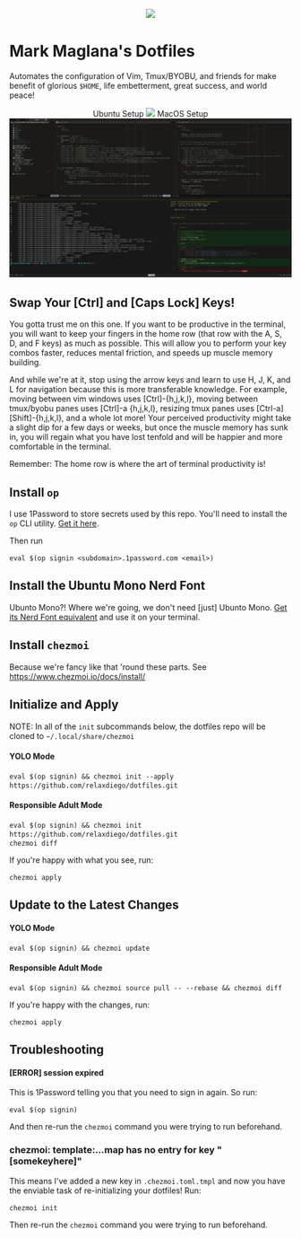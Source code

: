 <p align="center">
  <img src="https://raw.githubusercontent.com/relaxdiego/dotfiles/main/logo.png">
</p>


# Mark Maglana's Dotfiles

Automates the configuration of Vim, Tmux/BYOBU, and friends for make benefit
of glorious `$HOME`, life embetterment, great success, and world peace!

<p align="center">
  Ubuntu Setup
  <img src="https://raw.githubusercontent.com/relaxdiego/dotfiles/main/screenshot-ubuntu.png">
  MacOS Setup
  <img src="https://raw.githubusercontent.com/relaxdiego/dotfiles/main/screenshot-macos.png">
</p>


## Swap Your [Ctrl] and [Caps Lock] Keys!

You gotta trust me on this one. If you want to be productive in the terminal,
you will want to keep your fingers in the home row (that row with the A, 
S, D, and F keys) as much as possible. This will allow you to perform your key combos
faster, reduces mental friction, and speeds up muscle memory building.

And while we're at it, stop using the arrow keys and learn to use H, J, K, and L
for navigation because this is more transferable knowledge. For example, moving
between vim windows uses [Ctrl]-{h,j,k,l}, moving between tmux/byobu panes uses
[Ctrl]-a {h,j,k,l}, resizing tmux panes uses [Ctrl-a] [Shift]-{h,j,k,l}, and
a whole lot more! Your perceived productivity might take a slight dip for a few
days or weeks, but once the muscle memory has sunk in, you will regain what you
have lost tenfold and will be happier and more comfortable in the terminal.

Remember: The home row is where the art of terminal productivity is!

## Install `op`

I use 1Password to store secrets used by this repo. You'll need to install the
`op` CLI utility. [Get it here](https://1password.com/downloads/command-line/).

Then run

```
eval $(op signin <subdomain>.1password.com <email>)
```


## Install the Ubuntu Mono Nerd Font

Ubunto Mono?! Where we're going, we don't need [just] Ubunto Mono.
[Get its Nerd Font equivalent](https://github.com/ryanoasis/nerd-fonts/releases/download/v2.1.0/UbuntuMono.zip)
and use it on your terminal.


## Install `chezmoi`

Because we're fancy like that 'round these parts.
See https://www.chezmoi.io/docs/install/


## Initialize and Apply

NOTE: In all of the `init` subcommands below, the dotfiles repo will be cloned
      to `~/.local/share/chezmoi`

#### YOLO Mode

```
eval $(op signin) && chezmoi init --apply https://github.com/relaxdiego/dotfiles.git
```

#### Responsible Adult Mode

```
eval $(op signin) && chezmoi init https://github.com/relaxdiego/dotfiles.git
chezmoi diff
```

If you're happy with what you see, run:

```
chezmoi apply
```


## Update to the Latest Changes

#### YOLO Mode

```
eval $(op signin) && chezmoi update
```

#### Responsible Adult Mode

```
eval $(op signin) && chezmoi source pull -- --rebase && chezmoi diff
```

If you're happy with the changes, run:

```
chezmoi apply
```

## Troubleshooting

#### [ERROR] session expired

This is 1Password telling you that you need to sign in again. So run:

```
eval $(op signin)
```

And then re-run the `chezmoi` command you were trying to run beforehand.


### chezmoi: template:...map has no entry for key "[somekeyhere]"

This means I've added a new key in `.chezmoi.toml.tmpl` and now you
have the enviable task of re-initializing your dotfiles! Run:

```
chezmoi init
```

Then re-run the `chezmoi` command you were trying to run beforehand.
